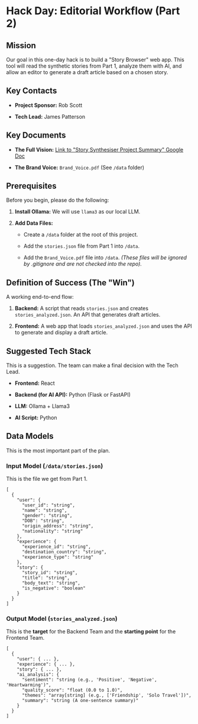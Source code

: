 Hack Day: Editorial Workflow (Part 2)
=====================================

Mission
-------

Our goal in this one-day hack is to build a "Story Browser" web app. This tool will read the synthetic stories from Part 1, analyze them with AI, and allow an editor to generate a draft article based on a chosen story.

Key Contacts
------------

-   **Project Sponsor:** Rob Scott

-   **Tech Lead:** James Patterson

Key Documents
-------------

-   **The Full Vision:** [Link to "Story Synthesiser Project Summary" Google Doc](https://docs.google.com/document/d/1agnpyRNVPFN-QcOToBnM3jOArYQuqndXMJr4NMdfR10/edit?usp=sharing)

-   **The Brand Voice:** `Brand_Voice.pdf` (See `/data` folder)

Prerequisites
-------------

Before you begin, please do the following:

1.  **Install Ollama:** We will use `llama3` as our local LLM.

2.  **Add Data Files:**

    -   Create a `/data` folder at the root of this project.

    -   Add the `stories.json` file from Part 1 into `/data`.

    -   Add the `Brand_Voice.pdf` file into `/data`. *(These files will be ignored by .gitignore and are not checked into the repo).*

Definition of Success (The "Win")
---------------------------------

A working end-to-end flow:

1.  **Backend:** A script that reads `stories.json` and creates `stories_analyzed.json`. An API that generates draft articles.

2.  **Frontend:** A web app that loads `stories_analyzed.json` and uses the API to generate and display a draft article.

Suggested Tech Stack
--------------------

This is a suggestion. The team can make a final decision with the Tech Lead.

-   **Frontend:** React

-   **Backend (for AI API):** Python (Flask or FastAPI)

-   **LLM:** Ollama + Llama3

-   **AI Script:** Python

Data Models
-----------

This is the most important part of the plan.

### Input Model (`/data/stories.json`)

This is the file we get from Part 1.

```
[
  {
    "user": {
      "user_id": "string",
      "name": "string",
      "gender": "string",
      "DOB": "string",
      "origin_address": "string",
      "nationality": "string"
    },
    "experience": {
      "experience_id": "string",
      "destination_country": "string",
      "experience_type": "string"
    },
    "story": {
      "story_id": "string",
      "title": "string",
      "body_text": "string",
      "is_negative": "boolean"
    }
  }
]

```

### Output Model (`stories_analyzed.json`)

This is the **target** for the Backend Team and the **starting point** for the Frontend Team.

```
[
  {
    "user": { ... },
    "experience": { ... },
    "story": { ... },
    "ai_analysis": {
      "sentiment": "string (e.g., 'Positive', 'Negative', 'Heartwarming')",
      "quality_score": "float (0.0 to 1.0)",
      "themes": "array[string] (e.g., ['Friendship', 'Solo Travel'])",
      "summary": "string (A one-sentence summary)"
    }
  }
]

```
